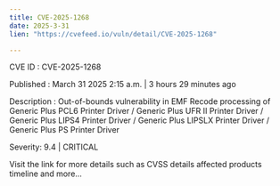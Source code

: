 ```yaml
---
title: CVE-2025-1268
date: 2025-3-31
lien: "https://cvefeed.io/vuln/detail/CVE-2025-1268"

---
```


CVE ID : CVE-2025-1268

Published :  March 31
2025
2:15 a.m. | 3 hours
29 minutes ago

Description : Out-of-bounds vulnerability in EMF Recode processing of Generic Plus PCL6 Printer Driver / Generic Plus UFR II Printer Driver / Generic Plus LIPS4 Printer Driver / Generic Plus LIPSLX Printer Driver / Generic Plus PS Printer Driver

Severity: 9.4 | CRITICAL

Visit the link for more details
such as CVSS details
affected products
timeline
and more...
